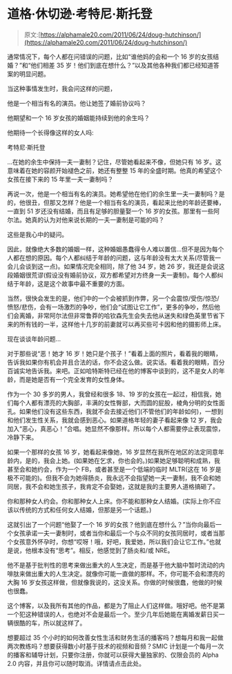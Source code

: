 # 道格·休切逊·考特尼·斯托登

> 原文:[https://alphamale20.com/2011/06/24/doug-hutchinson/](https://alphamale20.com/2011/06/24/doug-hutchinson/)

通常情况下，每个人都在问错误的问题，比如“谁他妈的会和一个 16 岁的女孩结婚？”和“他们相差 35 岁！他们到底在想什么？”以及其他各种我们都已经知道答案的明显问题。

当这种事情发生时，我会问这样的问题，

他是一个相当有名的演员。他让她签了婚前协议吗？

他期望和一个 16 岁女孩的婚姻能持续到他的余生吗？

他期待一个长得像这样的女人吗:

考特尼·斯托登

...在她的余生中保持一夫一妻制？记住，尽管她看起来不像，但她只有 16 岁。这意味着在她的容颜开始褪色之前，她还有整整 15 年的全盛时期。他真的希望这个女孩在接下来的 15 年里一夫一妻制吗？

再说一次，他是一个相当有名的演员。她希望他在他们的余生里一夫一妻制吗？是的，他很丑，但那又怎样？他是一个相当有名的演员，看起来比他的年龄还要棒，一直到 51 岁还没有结婚，而且有足够的胆量娶一个 16 岁的女孩。那里有一些阿尔法。她真的认为对他来说长期的一夫一妻制是可能的吗？

这些是我心中的疑问。

因此，就像绝大多数的婚姻一样，这种婚姻愚蠢得令人难以置信...但不是因为每个人都在想的原因。每个人都纠结于年龄的问题，这与年龄没有太大关系(尽管我一会儿会谈到这一点)。如果情况完全相同，除了他 34 岁，她 26 岁，我还是会说这段婚姻很荒谬(假设没有婚前协议，双方都希望对方终身一夫一妻制)。每个人都纠结于年龄，这是这个故事中最不重要的方面。

当然，很快会发生的是，他们中的一个会被抓到作弊，另一个会震惊/受伤/惊恐/愤怒/悲伤，会有一场激烈的争吵，他们会“试图让它工作”，更多的争吵，然后他们会离婚，非常阿尔法但非常鲁莽的哈钦森先生会失去他从迷失和绿色英里节省下来的所有钱的一半，这样他十几岁的前妻就可以再买些可卡因和他的摄影师上床。

现在谈谈年龄问题...

对于那些说“恶！她才 16 岁！她只是个孩子！”看着上面的照片，看着我的眼睛，告诉我如果你有机会并且合法的话，你不会这么做。说实话。看着我的眼睛，百分百诚实地告诉我。来吧。正如哈特斯特已经在他的博客中谈到的，这不是女人的年龄，而是她是否有一个完全发育的女性身体。

作为一个 30 多岁的男人，我曾经和很多 18、19 岁的女孩在一起过，相信我，她们每个人都有漂亮的大胸部，丰满的女性臀部，大而圆的屁股，棱角分明的女性面孔。如果他们没有这些东西，我就不会去接近他们(不管他们的年龄如何)，一想到和他们发生性关系，我就会感到恶心。如果道格年轻的妻子看起来像 12 岁，我会加入“恶心，真恶心！”合唱。她显然不像那样。所以每个人都需要停止表现震惊，冷静下来。

如果一个那样的女孩 16 岁，她看起来像她，16 岁显然在我所在地区的法定同意年龄内，是的，我会上她。(如果她在乞求，你也会的。)如果她足够聪明和成熟，我甚至会和她约会，作为一个 FB，或者甚至是一个低端的临时 MLTR(这在 16 岁是极不可能的)。但我不会为她得肠炎，我永远不会指望她一夫一妻制，我不会和她同居，我不会和她生孩子，我肯定不会娶她，这就是我的主要男人道格搞砸了。

你和那种女人约会。你和那种女人上床。你不能和那种女人结婚。(实际上你不应该以传统的方式和任何女人结婚，但那是另一个话题。)

这就引出了一个问题“他娶了一个 16 岁的女孩？他到底在想什么？”当你向最后一个女孩承诺一夫一妻制时，或者当你和最后一个与众不同的女孩同居时，或者当那个女孩意外怀孕时，你想“哎呀！哦，好吧，我爱她，所以我们会让它工作。”也就是说，他根本没有“思考”。相反，他感觉到了肠炎和/或 NRE。

他不是基于批判性的思考来做出重大的人生决定，而是基于他大脑中暂时流动的内啡肽来做出重大的人生决定。就像你可能一直做的那样。不，你可能不会和漂亮的大胸 16 岁女孩这样做，但就像我说的，这没关系。你做的时候很蠢，他做的时候也很蠢。

这个博客，以及我所有其他的作品，都是为了阻止人们这样做。哦好吧。他不是第一个犯这种错误的人，也绝对不会是最后一个。至少几年后她能在离婚发薪日买一辆很酷的车，所以就这样了。

想要超过 35 个小时的如何改善女性生活和财务生活的播客吗？想每月和我一起做两次教练吗？想要获得数小时基于技术的视频和音频？SMIC 计划是一个每月一次的播客和辅导计划，只要你注册，你就可以获得大量独家的、仅限会员的 Alpha 2.0 内容，并且你可以随时取消。详情请点击此处。
